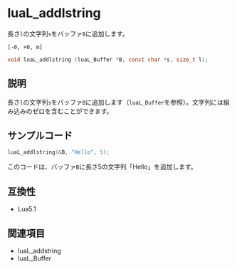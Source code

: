 # luaL_addlstring

長さ`l`の文字列`s`をバッファ`B`に追加します。

`[-0, +0, m]`

```c
void luaL_addlstring (luaL_Buffer *B, const char *s, size_t l);
```

## 説明

長さ`l`の文字列`s`をバッファ`B`に追加します（`luaL_Buffer`を参照）。文字列には組み込みのゼロを含むことができます。

## サンプルコード

```c
luaL_addlstring(&B, "Hello", 5);
```

このコードは、バッファ`B`に長さ5の文字列「Hello」を追加します。

## 互換性

- Lua5.1

## 関連項目

- luaL_addstring
- luaL_Buffer